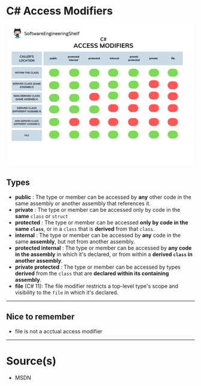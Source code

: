 # C# Access Modifiers
![Code Smells](./accessmodifiers.png)
## Types
- **public** : The type or member can be accessed by __any__ other code in the same assembly or another assembly that references it.
- **private** :  The type or member can be accessed only by code in the __same__ `class` or `struct`
- **protected** : The type or member can be accessed __only by code in the same `class`__, or in a `class` that is __derived__ from that `class`.
- **internal** : The type or member can be accessed by __any__ code in the same __assembly__, but not from another assembly.
- **protected internal** : The type or member can be accessed by __any code in the assembly__ in which it's declared, or from within a __derived `class` in another assembly__.
- **private protected** : The type or member can be accessed by types __derived__ from the `class` that are __declared within its containing assembly__.
- **file** (C# 11): The file modifier restricts a top-level type's scope and visibility to the `file` in which it's declared.

---

## Nice to remember
- file is not a acctual access modifier

---
# Source(s)
- MSDN